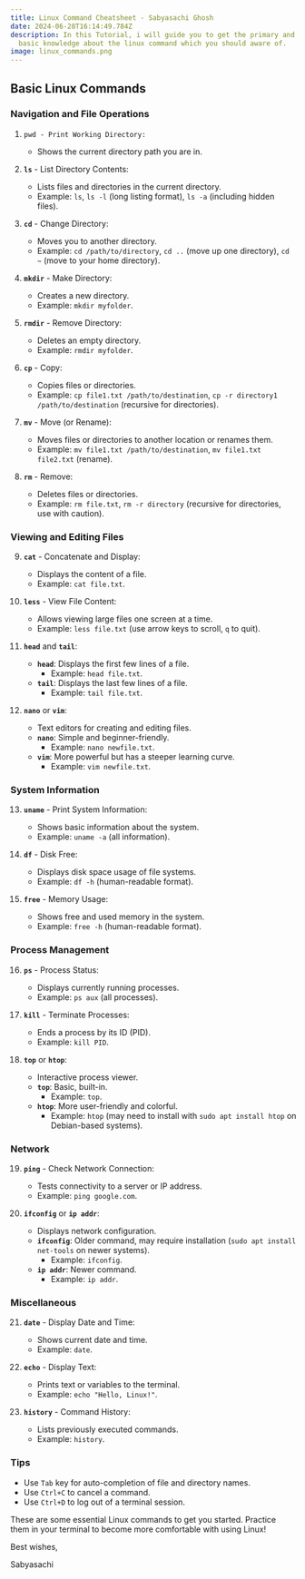 ```yaml
---
title: Linux Command Cheatsheet - Sabyasachi Ghosh
date: 2024-06-28T16:14:49.784Z
description: In this Tutorial, i will guide you to get the primary and very
  basic knowledge about the linux command which you should aware of.
image: linux_commands.png
---
```

## Basic Linux Commands

### Navigation and File Operations

1. `pwd - Print Working Directory:`
   - Shows the current directory path you are in.

2. **`ls`** - List Directory Contents:
   - Lists files and directories in the current directory.
   - Example: `ls`, `ls -l` (long listing format), `ls -a` (including hidden files).

3. **`cd`** - Change Directory:
   - Moves you to another directory.
   - Example: `cd /path/to/directory`, `cd ..` (move up one directory), `cd ~` (move to your home directory).

4. **`mkdir`** - Make Directory:
   - Creates a new directory.
   - Example: `mkdir myfolder`.

5. **`rmdir`** - Remove Directory:
   - Deletes an empty directory.
   - Example: `rmdir myfolder`.

6. **`cp`** - Copy:
   - Copies files or directories.
   - Example: `cp file1.txt /path/to/destination`, `cp -r directory1 /path/to/destination` (recursive for directories).

7. **`mv`** - Move (or Rename):
   - Moves files or directories to another location or renames them.
   - Example: `mv file1.txt /path/to/destination`, `mv file1.txt file2.txt` (rename).

8. **`rm`** - Remove:
   - Deletes files or directories.
   - Example: `rm file.txt`, `rm -r directory` (recursive for directories, use with caution).

### Viewing and Editing Files

9. **`cat`** - Concatenate and Display:
   - Displays the content of a file.
   - Example: `cat file.txt`.

10. **`less`** - View File Content:
    - Allows viewing large files one screen at a time.
    - Example: `less file.txt` (use arrow keys to scroll, `q` to quit).

11. **`head`** and **`tail`**:
    - **`head`**: Displays the first few lines of a file.
      - Example: `head file.txt`.
    - **`tail`**: Displays the last few lines of a file.
      - Example: `tail file.txt`.

12. **`nano`** or **`vim`**:
    - Text editors for creating and editing files.
    - **`nano`**: Simple and beginner-friendly.
      - Example: `nano newfile.txt`.
    - **`vim`**: More powerful but has a steeper learning curve.
      - Example: `vim newfile.txt`.

### System Information

13. **`uname`** - Print System Information:
    - Shows basic information about the system.
    - Example: `uname -a` (all information).

14. **`df`** - Disk Free:
    - Displays disk space usage of file systems.
    - Example: `df -h` (human-readable format).

15. **`free`** - Memory Usage:
    - Shows free and used memory in the system.
    - Example: `free -h` (human-readable format).

### Process Management

16. **`ps`** - Process Status:
    - Displays currently running processes.
    - Example: `ps aux` (all processes).

17. **`kill`** - Terminate Processes:
    - Ends a process by its ID (PID).
    - Example: `kill PID`.

18. **`top`** or **`htop`**:
    - Interactive process viewer.
    - **`top`**: Basic, built-in.
      - Example: `top`.
    - **`htop`**: More user-friendly and colorful.
      - Example: `htop` (may need to install with `sudo apt install htop` on Debian-based systems).

### Network

19. **`ping`** - Check Network Connection:
    - Tests connectivity to a server or IP address.
    - Example: `ping google.com`.

20. **`ifconfig`** or **`ip addr`**:
    - Displays network configuration.
    - **`ifconfig`**: Older command, may require installation (`sudo apt install net-tools` on newer systems).
      - Example: `ifconfig`.
    - **`ip addr`**: Newer command.
      - Example: `ip addr`.


### Miscellaneous

21. **`date`** - Display Date and Time:
    - Shows current date and time.
    - Example: `date`.

22. **`echo`** - Display Text:
    - Prints text or variables to the terminal.
    - Example: `echo "Hello, Linux!"`.

23. **`history`** - Command History:
    - Lists previously executed commands.
    - Example: `history`.

### Tips

- Use `Tab` key for auto-completion of file and directory names.
- Use `Ctrl+C` to cancel a command.
- Use `Ctrl+D` to log out of a terminal session.

These are some essential Linux commands to get you started. Practice them in your terminal to become more comfortable with using Linux! 

Best wishes, 

Sabyasachi